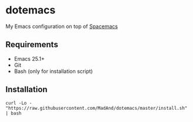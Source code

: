 # dotemacs
My Emacs configuration on top of [Spacemacs](https://github.com/syl20bnr/spacemacs)


## Requirements

* Emacs 25.1+
* Git
* Bash (only for installation script)


## Installation

```
curl -Lo - "https://raw.githubusercontent.com/MadAnd/dotemacs/master/install.sh" | bash
```

